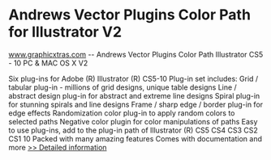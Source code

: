 # Andrews Vector Plugins Color Path for Illustrator V2
www.graphicxtras.com -- Andrews Vector Plugins Color Path Illustrator CS5 - 10 PC & MAC OS X V2

Six plug-ins for Adobe (R) Illustrator (R) CS5-10
Plug-in set includes:
Grid / tabular plug-in - millions of grid designs, unique table designs
Line / abstract design plug-in for abstract and extreme line designs
Spiral plug-in for stunning spirals and line designs
Frame / sharp edge / border plug-in for edge effects
Randomization color plug-in to apply random colors to selected paths
Negative color plugin for color manipulations of paths
Easy to use plug-ins, add to the plug-in path of Illustrator (R) CS5 CS4 CS3 CS2 CS1 10
Packed with many amazing features
Comes with documentation and more
[>> Detailed information](https://secure.shareit.com/shareit/product.html?productid=147761&affiliateid=200057808)